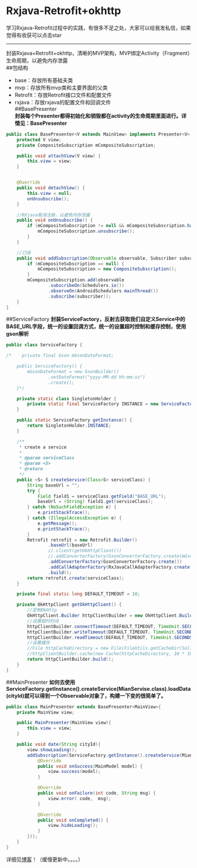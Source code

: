 # Rxjava-Retrofit+okhttp
学习Rxjava-Retrofit过程中的实践，有很多不足之处，大家可以给我发私信，如果觉得有收获可以点击star<br>
***
封装Rxjava+Retrofit+okhttp，清晰的MVP架构，MVP绑定Activity（Fragment）生命周期，以避免内存泄露<br>
##包结构
* base：存放所有基础夫类<br>
* mvp：存放所有mvp类和主要界面的父类<br>
* Retrofit：存放Retrofit接口文件和配置文件<br>
* rxjava：存放rxjava的配置文件和回调文件<br>
##BasePresenter<br>
**封装每个Presenter都得初始化和销毁都在activity的生命周期里面进行。详情见：BasePresenter**
```java
public class BasePresenter<V extends MainView> implements Presenter<V> {
    protected V view;
    private CompositeSubscription mCompositeSubscription;

    public void attachView(V view) {
        this.view = view;
    }


    @Override
    public void detachView() {
        this.view = null;
        onUnsubscribe();
    }

    //RXjava取消注册，以避免内存泄露
    public void onUnsubscribe() {
        if (mCompositeSubscription != null && mCompositeSubscription.hasSubscriptions()) {
            mCompositeSubscription.unsubscribe();
        }
    }

    //订阅
    public void addSubscription(Observable observable, Subscriber subscriber) {
        if (mCompositeSubscription == null) {
            mCompositeSubscription = new CompositeSubscription();
        }
        mCompositeSubscription.add(observable
                .subscribeOn(Schedulers.io())
                .observeOn(AndroidSchedulers.mainThread())
                .subscribe(subscriber));
    }
}
```
##ServiceFactory
**封装ServiceFactory，反射去获取我们自定义Service中的BASE_URL字段，统一的设置回调方式，统一的设置超时控制和缓存控制，使用gson解析**
```java
public class ServiceFactory {

/*    private final Gson mGsonDateFormat;

    public ServiceFactory() {
        mGsonDateFormat = new GsonBuilder()
                .setDateFormat("yyyy-MM-dd hh:mm:ss")
                .create();
    }*/

    private static class SingletonHolder {
        private static final ServiceFactory INSTANCE = new ServiceFactory();
    }

    public static ServiceFactory getInstance() {
        return SingletonHolder.INSTANCE;
    }

    /**
     * create a service
     *
     * @param serviceClass
     * @param <S>
     * @return
     */
    public <S> S createService(Class<S> serviceClass) {
        String baseUrl = "";
        try {
            Field field1 = serviceClass.getField("BASE_URL");
            baseUrl = (String) field1.get(serviceClass);
        } catch (NoSuchFieldException e) {
            e.printStackTrace();
        } catch (IllegalAccessException e) {
            e.getMessage();
            e.printStackTrace();
        }
        Retrofit retrofit = new Retrofit.Builder()
                .baseUrl(baseUrl)
                //.client(getOkHttpClient())
                //.addConverterFactory(GsonConverterFactory.create(mGsonDateFormat))
                .addConverterFactory(GsonConverterFactory.create())
                .addCallAdapterFactory(RxJavaCallAdapterFactory.create())
                .build();
        return retrofit.create(serviceClass);
    }

    private final static long DEFAULT_TIMEOUT = 10;

    private OkHttpClient getOkHttpClient() {
        //定制OkHttp
        OkHttpClient.Builder httpClientBuilder = new OkHttpClient.Builder();
        //设置超时时间
        httpClientBuilder.connectTimeout(DEFAULT_TIMEOUT, TimeUnit.SECONDS);
        httpClientBuilder.writeTimeout(DEFAULT_TIMEOUT, TimeUnit.SECONDS);
        httpClientBuilder.readTimeout(DEFAULT_TIMEOUT, TimeUnit.SECONDS);
        //设置缓存
        //File httpCacheDirectory = new File(FileUtils.getCacheDir(SolidApplication.getInstance()), "OkHttpCache");
        //httpClientBuilder.cache(new Cache(httpCacheDirectory, 10 * 1024 * 1024));
        return httpClientBuilder.build();
    }
}
```
##MainPresenter
**如何去使用ServiceFactory.getInstance().createService(MianServise.class).loadData(cityId)就可以得到一个Observable对象了，构建一下变的很简单了。**
```java
public class MainPresenter extends BasePresenter<MainView>{
    private MainView view;

    public MainPresenter(MainView view){
        this.view = view;
    }

    public void date(String cityId){
        view.showLoading();
        addSubscription(ServiceFactory.getInstance().createService(MianServise.class).loadData(cityId),new SubscriberCallBack(new ApiCallback<MainModel>() {
            @Override
            public void onSuccess(MainModel model) {
                view.success(model);
            }

            @Override
            public void onFailure(int code, String msg) {
                view.error( code,  msg);
            }

            @Override
            public void onCompleted() {
                view.hideLoading();
            }
        }));
    }
}
```

详细见[博客](http://www.jianshu.com/users/279e60b30fc0/timeline)！（缓慢更新中。。。。）

